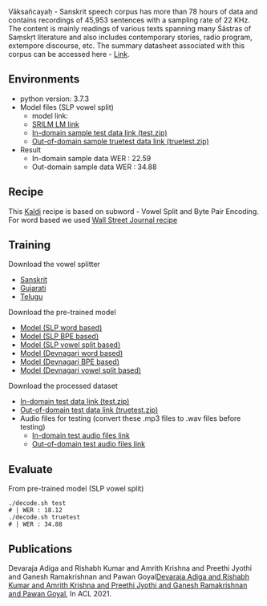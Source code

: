 Vāksañcayaḥ - Sanskrit speech corpus has more than 78 hours of data and contains recordings of 45,953 sentences with a sampling rate of 22 KHz. The content is mainly readings of various texts spanning many Śāstras of Saṃskṛt literature and also includes contemporary stories, radio program, extempore discourse, etc.
The summary datasheet associated with this corpus can be accessed here - [Link](https://drive.google.com/file/d/1Kmi8MTIEvRqBkAyQ17v7nN8susaczS3L/view).


## Environments
- python version: 3.7.3
- Model files (SLP vowel split)
	- model link: 
	- [SRILM LM link](https://drive.google.com/file/d/1maOUwH4HzdCEWL2mcAmv1ixsGad3Meej/view?usp=sharing)
	- [In-domain sample test data link (test.zip)](https://drive.google.com/file/d/11UvmFgHZGJ2XoFhMZzOhHgpVRO8uT4RT/view?usp=sharing)
	- [Out-of-domain sample truetest data link (truetest.zip)](https://drive.google.com/file/d/1lYBMKXW1elwElQVvWa1dGUMrB6cLduMR/view?usp=sharin)
- Result
	- In-domain sample data WER : 22.59
	- Out-domain sample data WER : 34.88

## Recipe
This [Kaldi](http://kaldi-asr.org/) recipe is based on subword - Vowel Split and Byte Pair Encoding. For word based we used [Wall Street Journal recipe](https://github.com/kaldi-asr/kaldi/tree/master/egs/wsj/s5)

 
## Training

Download the vowel splitter

- [Sanskrit](https://drive.google.com/file/d/1iWLknjdlrtN4J6S9Hf1QBapOZYyujiYH/view?usp=sharing)
- [Gujarati](https://drive.google.com/file/d/1GrLt4FHS7Idsmh3f5f2er_4thfbbIJYo/view?usp=sharing)
- [Telugu](https://drive.google.com/file/d/1-seAKZyC_Uh1JVAkynPz3cFEOccwuP96/view?usp=sharing)

Download the pre-trained model 
	
- [Model (SLP word based)](https://drive.google.com/file/d/1DP4VxjtrZhMJ7AVHj43HSKT_CZxrezpZ/view?usp=sharing)
- [Model (SLP BPE based)](https://drive.google.com/file/d/1Hc3Gvfm7GfAeH8cMpSsztU2dZV441LnL/view?usp=sharing)
- [Model (SLP vowel split based)](https://drive.google.com/file/d/1D7i0gz6FMXaAoUDn0LoMpG8BwDNbvc7H/view?usp=sharing)
- [Model (Devnagari word based)](https://drive.google.com/file/d/1SYZYZRmEGhNAFfBDRY8CUpb9jQA3Q3qK/view?usp=sharing)
- [Model (Devnagari BPE based)](https://drive.google.com/file/d/1LOzNMShuMmfZG9wxl1efzzWDQleplS9e/view?usp=sharing)
- [Model (Devnagari vowel split based)](https://drive.google.com/file/d/1p2D0MiD57oL4bZ5TpwiPf-2d6JpNMGZS/view?usp=sharing)

Download the processed dataset

- [In-domain test data link (test.zip)](https://drive.google.com/file/d/11UvmFgHZGJ2XoFhMZzOhHgpVRO8uT4RT/view?usp=sharing)
- [Out-of-domain test data link (truetest.zip)](https://drive.google.com/file/d/1lYBMKXW1elwElQVvWa1dGUMrB6cLduMR/view?usp=sharing)
- Audio files for testing (convert these .mp3 files to .wav files before testing)
	* [In-domain test audio files link](https://drive.google.com/file/d/12buT7lB_Te_Tqfn3D-6fj43BgyZuWHCc/view?usp=sharing)
	* [Out-of-domain test audio files link](https://drive.google.com/file/d/1TyDxGJ9Qo9gKNrTx-yJPwEXYhWpaubaH/view?usp=sharing)

## Evaluate
From pre-trained model (SLP vowel split)
```
./decode.sh test
# | WER : 18.12
./decode.sh truetest
# | WER : 34.88

``` 

## Publications
Devaraja Adiga and Rishabh Kumar and Amrith Krishna and Preethi Jyothi and Ganesh Ramakrishnan and Pawan Goyal[Devaraja Adiga and Rishabh Kumar and Amrith Krishna and Preethi Jyothi and Ganesh Ramakrishnan and Pawan Goyal](https://arxiv.org/abs/2106.05852), In ACL 2021.

